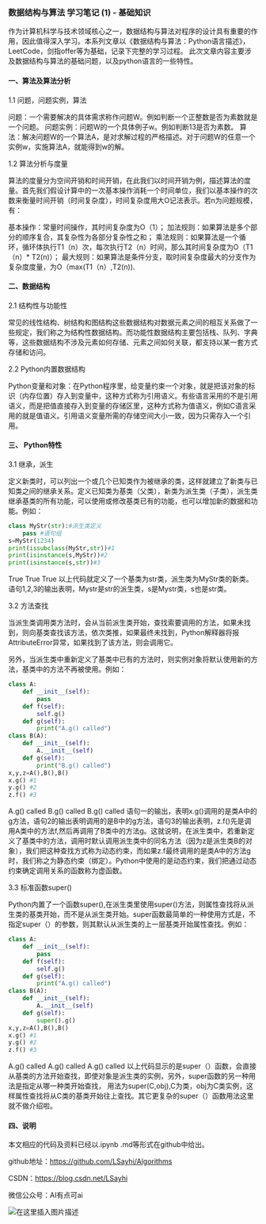 ﻿### 数据结构与算法 学习笔记 (1) - 基础知识
作为计算机科学与技术领域核心之一，数据结构与算法对程序的设计具有重要的作用，因此值得深入学习。本系列文章以《数据结构与算法：Python语言描述》，LeetCode，剑指offer等为基础，记录下完整的学习过程。
此次文章内容主要涉及数据结构与算法的基础问题，以及python语言的一些特性。
#### 一、算法及算法分析
1.1 问题，问题实例，算法

问题：一个需要解决的具体需求称作问题W。例如判断一个正整数是否为素数就是一个问题。 问题实例：问题W的一个具体例子w。例如判断13是否为素数。 算法：解决问题W的一个算法A，是对求解过程的严格描述。对于问题W的任意一个实例w，实施算法A，就能得到w的解。

1.2 算法分析与度量

算法的度量分为空间开销和时间开销，在此我们以时间开销为例，描述算法的度量。首先我们假设计算中的一次基本操作消耗一个时间单位，我们以基本操作的次数来衡量时间开销（时间复杂度），时间复杂度用大O记法表示。若n为问题规模，有：

基本操作：常量时间操作，其时间复杂度为O（1）；
加法规则：如果算法是多个部分的顺序复合，其复杂性为各部分复杂性之和；
乘法规则：如果算法是一个循环，循环体执行T1（n）次，每次执行T2（n）时间，那么其时间复杂度为O（T1（n）* T2(n)）；
最大规则：如果算法是条件分支，取时间复杂度最大的分支作为复杂度度量，为O（max(T1（n）,T2(n)).
#### 二、数据结构
2.1 结构性与功能性

常见的线性结构、树结构和图结构这些数据结构对数据元素之间的相互关系做了一些规定，我们称之为结构性数据结构。而功能性数据结构主要包括栈、队列、字典等，这些数据结构不涉及元素如何存储、元素之间如何关联，都支持以某一套方式存储和访问。

2.2 Python内置数据结构

Python变量和对象：在Python程序里，给变量约束一个对象，就是把该对象的标识（内存位置）存入到变量中，这种方式称为引用语义。有些语言采用的不是引用语义，而是把值直接存入到变量的存储区里，这种方式称为值语义，例如C语言采用的就是值语义。引用语义变量所需的存储空间大小一致，因为只需存入一个引用。

#### 三、 Python特性
3.1 继承，派生

定义新类时，可以列出一个或几个已知类作为被继承的类，这样就建立了新类与已知类之间的继承关系。定义已知类为基类（父类），新类为派生类（子类），派生类继承基类的所有功能，可以使用或修改基类已有的功能，也可以增加新的数据和功能。例如：

```python
class MyStr(str):#派生类定义
    pass #语句组
s=MyStr(1234)
print(issubclass(MyStr,str))#1
print(isinstance(s,MyStr))#2
print(isinstance(s,str))#3
```
True
True
True
以上代码就定义了一个基类为str类，派生类为MyStr类的新类。语句1,2,3的输出表明，Mystr是str的派生类，s是Mystr类，s也是str类。

3.2 方法查找

当派生类调用类方法时，会从当前派生类开始，查找索要调用的方法，如果未找到，则向基类查找该方法，依次类推，如果最终未找到，Python解释器将报AttributeError异常，如果找到了该方法，则会调用它。

另外，当派生类中重新定义了基类中已有的方法时，则实例对象将默认使用新的方法，基类中的方法不再被使用。例如：

```python
class A:
    def __init__(self):
        pass
    def f(self):
        self.g()
    def g(self):
        print("A.g() called")
class B(A):
    def __init__(self):
        A.__init__(self)
    def g(self):
        print("B.g() called")
x,y,z=A(),B(),B()
x.g() #1
y.g() #2
z.f() #3
```
A.g() called
B.g() called
B.g() called
语句一的输出，表明x.g()调用的是类A中的g方法，语句2的输出表明调用的是B中的g方法，语句3的输出表明，z.f()先是调用A类中的方法f,然后再调用了B类中的方法g。这就说明，在派生类中，若重新定义了基类中的方法，调用时默认调用派生类中的同名方法（因为z是派生类B的对象），我们把这种查找方式称为动态约束，而如果z.f最终调用的是类A中的方法g时，我们称之为静态约束（绑定）。Python中使用的是动态约束，我们把通过动态约束确定调用关系的函数称为虚函数。

3.3 标准函数super()

Python内置了一个函数super(),在派生类里使用super()方法，则属性查找将从派生类的基类开始，而不是从派生类开始。super函数最简单的一种使用方式是，不指定super（）的参数，则其默认从派生类的上一层基类开始属性查找。例如：

```python
class A:
    def __init__(self):
        pass
    def f(self):
        self.g()
    def g(self):
        print("A.g() called")
class B(A):
    def __init__(self):
        A.__init__(self)
    def g(self):
        super().g()
x,y,z=A(),B(),B()
x.g() #1
y.g() #2
z.f() #3
```
A.g() called
A.g() called
A.g() called
以上代码显示的是super（）函数，会直接从基类的方法开始查找，即使对象是派生类的实例，另外，super函数的另一种用法是指定从哪一种类开始查找， 用法为super(C,obj),C为类，obj为C类实例，这样属性查找将从C类的基类开始往上查找。其它更复杂的super（）函数用法这里就不做介绍啦。
#### 四、说明
本文相应的代码及资料已经以.ipynb   .md等形式在github中给出。

github地址：https://github.com/LSayhi/Algorithms

CSDN：https://blog.csdn.net/LSayhi

微信公众号：AI有点可ai

![在这里插入图片描述](https://img-blog.csdn.net/20181019152934961?)
